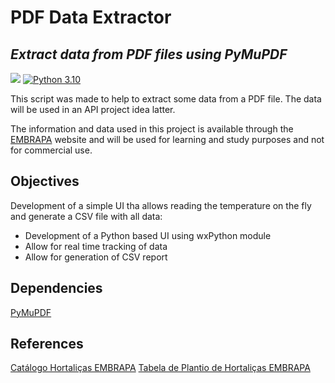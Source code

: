 # PDF Data Extractor

## _Extract data from PDF files using PyMuPDF_
![](https://img.shields.io/badge/Code-Python-informational?style=flat&logo=python&logoColor=white&color=blue)
[![Python 3.10](https://img.shields.io/badge/python-3.10-blue.svg)](https://www.python.org/downloads/release/python-3100/)

This script was made to help to extract some data from a PDF file. The data will be used in an API project idea latter.

The information and data used in this project is available through the [EMBRAPA](www.embrapa.com.br) website and will be used for learning and study purposes and not for commercial use.


## Objectives

Development of a simple UI tha allows reading the temperature on the fly and generate a CSV file with all data:

* Development of a Python based UI using wxPython module
* Allow for real time tracking of data
* Allow for generation of CSV report

## Dependencies

[PyMuPDF](https://github.com/pymupdf/PyMuPDF-Utilities)

## References
[Catálogo Hortaliças EMBRAPA](https://ainfo.cnptia.embrapa.br/digital/bitstream/item/194354/1/Catalogo-hortalicas.pdf)
[Tabela de Plantio de Hortaliças EMBRAPA](https://www.embrapa.br/documents/1355126/2502095/tabela+de+informa%C3%A7%C3%B5es+para+o+plantio.docx+%281%29.pdf/66c01c27-30bf-8de4-9691-0dd365746d3f)